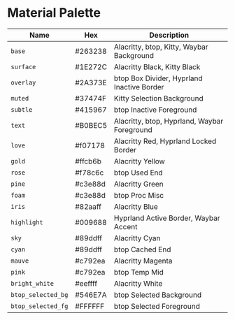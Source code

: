 # Material Palette

| Name | Hex | Description |
|---|---|---|
| `base` | #263238 | Alacritty, btop, Kitty, Waybar Background |
| `surface` | #1E272C | Alacritty Black, Kitty Black |
| `overlay` | #2A373E | btop Box Divider, Hyprland Inactive Border |
| `muted` | #37474F | Kitty Selection Background |
| `subtle` | #415967 | btop Inactive Foreground |
| `text` | #B0BEC5 | Alacritty, btop, Hyprland, Waybar Foreground |
| `love` | #f07178 | Alacritty Red, Hyprland Locked Border |
| `gold` | #ffcb6b | Alacritty Yellow |
| `rose` | #f78c6c | btop Used End |
| `pine` | #c3e88d | Alacritty Green |
| `foam` | #c3e88d | btop Proc Misc |
| `iris` | #82aaff | Alacritty Blue |
| `highlight` | #009688 | Hyprland Active Border, Waybar Accent |
| `sky` | #89ddff | Alacritty Cyan |
| `cyan` | #89ddff | btop Cached End |
| `mauve` | #c792ea | Alacritty Magenta |
| `pink` | #c792ea | btop Temp Mid |
| `bright_white` | #eeffff | Alacritty White |
| `btop_selected_bg` | #546E7A | btop Selected Background |
| `btop_selected_fg` | #FFFFFF | btop Selected Foreground |
